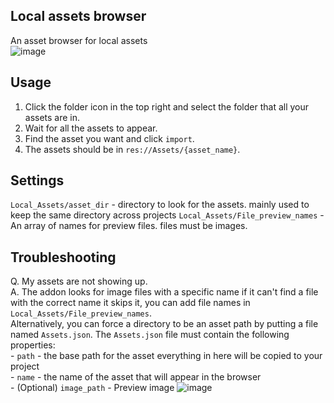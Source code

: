## Local assets browser 
An asset browser for local assets  
![image](https://github.com/Kaifungamedev/godot_local_assets_browser/assets/110266485/69f9bdbc-34ab-4fbf-aa52-3bb2cf7f0a7c)  

## Usage
1. Click the folder icon in the top right and select the folder that all your assets are in.  
2. Wait for all the assets to appear.  
3. Find the asset you want and click `import`.  
4. The assets should be in `res://Assets/{asset_name}`.  

## Settings  
`Local_Assets/asset_dir` - directory to look for the assets. mainly used to keep the same directory across projects
`Local_Assets/File_preview_names` - An array of names for preview files. files must be images.  

## Troubleshooting  
Q. My assets are not showing up.  
A. The addon looks for image files with a specific name if it can't find a file with the correct name it skips it, you can add file names in  `Local_Assets/File_preview_names`.    
 Alternatively, you can force a directory to be an asset path by putting a file named  `Assets.json`. The `Assets.json` file must contain the following properties:  
	- `path` - the base path for the asset everything in here will be copied to your project  
	- `name` - the name of the asset that will appear in the browser  
	- (Optional) `image_path` - Preview image
![image](https://github.com/Kaifungamedev/godot_local_assets_browser/assets/110266485/71d9b5d4-f986-4e36-8547-bb60be1c3f54)

